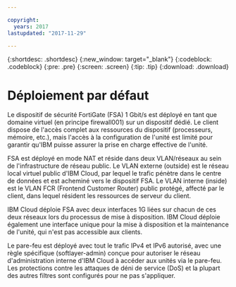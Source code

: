 ```yaml
---

copyright:
  years: 2017
lastupdated: "2017-11-29"

---
```


{:shortdesc: .shortdesc}
{:new_window: target="_blank"}
{:codeblock: .codeblock}
{:pre: .pre}
{:screen: .screen}
{:tip: .tip}
{:download: .download}

# Déploiement par défaut

Le dispositif de sécurité FortiGate (FSA) 1 Gbit/s est déployé en tant que domaine virtuel (en principe firewall001) sur un dispositif dédié. Le client dispose de l'accès complet aux ressources du dispositif (processeurs, mémoire, etc.), mais l'accès à la configuration de l'unité est limité pour garantir qu'IBM puisse assurer la prise en charge effective de l'unité.

FSA est déployé en mode NAT et réside dans deux VLAN/réseaux au sein de l'infrastructure de réseau public. Le VLAN externe (outside) est le réseau local virtuel public d'IBM Cloud, par lequel le trafic pénètre dans le centre de données et est acheminé vers le dispositif FSA. Le VLAN interne (inside) est le VLAN FCR (Frontend Customer Router) public protégé, affecté par le client, dans lequel résident les ressources de serveur du client.  

IBM Cloud déploie FSA avec deux interfaces 1G liées sur chacun de ces deux réseaux lors du processus de mise à disposition. IBM Cloud déploie également une interface unique pour la mise à disposition et la maintenance de l'unité, qui n'est pas accessible aux clients.

Le pare-feu est déployé avec tout le trafic IPv4 et IPv6 autorisé, avec une règle spécifique (softlayer-admin) conçue pour autoriser le réseau d'administration interne d'IBM Cloud à accéder aux unités via le pare-feu. Les protections contre les attaques de déni de service (DoS) et la plupart des autres filtres sont configurés pour ne pas s'appliquer.
